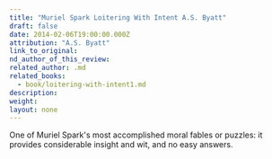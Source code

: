 ```yaml
---
title: "Muriel Spark Loitering With Intent A.S. Byatt"
draft: false
date: 2014-02-06T19:00:00.000Z
attribution: "A.S. Byatt"
link_to_original:
nd_author_of_this_review:
related_author: .md
related_books:
  - book/loitering-with-intent1.md
description:
weight:
layout: none
---
```

One of Muriel Spark's most accomplished moral fables or puzzles: it provides considerable insight and wit, and no easy answers.

